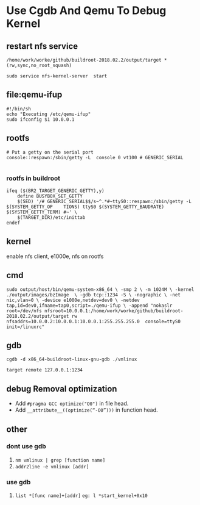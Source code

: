 # Use Cgdb And Qemu To Debug Kernel 

## restart nfs service
```/etc/exports
/home/work/worke/github/buildroot-2018.02.2/output/target *(rw,sync,no_root_squash)
```
`sudo service nfs-kernel-server  start`

## file:qemu-ifup
```
#!/bin/sh
echo "Executing /etc/qemu-ifup"
sudo ifconfig $1 10.0.0.1
```
## rootfs
```etc/inittab
# Put a getty on the serial port
console::respawn:/sbin/getty -L  console 0 vt100 # GENERIC_SERIAL
```
```dev/console
```
### rootfs in buildroot
```package/busybox/busybox.mk:191
ifeq ($(BR2_TARGET_GENERIC_GETTY),y)    
    define BUSYBOX_SET_GETTY                
    $(SED) '/# GENERIC_SERIAL$$/s~^.*#~ttyS0::respawn:/sbin/getty -L $(SYSTEM_GETTY_OP    TIONS) ttyS0 $(SYSTEM_GETTY_BAUDRATE) $(SYSTEM_GETTY_TERM) #~' \                      
    $(TARGET_DIR)/etc/inittab       
endef 
```

## kernel
enable nfs client, e1000e, nfs on rootfs

## cmd
`sudo output/host/bin/qemu-system-x86_64 \
-smp 2 \
-m 1024M \
-kernel ./output/images/bzImage  \
-gdb tcp::1234 -S \
-nographic \
-net nic,vlan=0 \
-device e1000e,netdev=dev0 \
-netdev tap,id=dev0,ifname=tap0,script=./qemu-ifup \
-append "nokaslr root=/dev/nfs nfsroot=10.0.0.1:/home/work/worke/github/buildroot-2018.02.2/output/target rw     nfsaddrs=10.0.0.2:10.0.0.1:10.0.0.1:255.255.255.0  console=ttyS0 init=/linuxrc"`

## gdb
`cgdb -d x86_64-buildroot-linux-gnu-gdb ./vmlinux`

`target remote 127.0.0.1:1234`

## debug Removal optimization

* Add `#pragma GCC optimize("O0")` in file head.  
* Add `__attribute__((optimize(“-O0”)))` in function head.  

## other
### dont use gdb
1. `nm vmlinux | grep [function name]`
2. `addr2line -e vmlinux [addr]`

### use gdb
1. `list *[func name]+[addr]` `eg: l *start_kernel+0x10`
